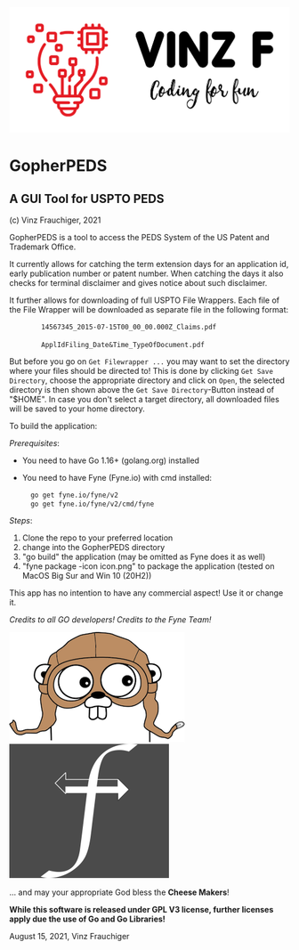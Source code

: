 ![alt text](./VinzF.png)

# GopherPEDS

## A GUI Tool for USPTO PEDS

(c) Vinz Frauchiger, 2021

GopherPEDS is a tool to access the PEDS System of the US Patent and Trademark Office. 

It currently allows for catching the term extension days for an application id, 
early publication number or patent number. When catching the days it also checks for 
terminal disclaimer and gives notice about such disclaimer.

It further allows for downloading of full USPTO File Wrappers. Each file of the File 
Wrapper will be downloaded as separate file in the following format:

            14567345_2015-07-15T00_00_00.000Z_Claims.pdf

            ApplIdFiling_Date&Time_TypeOfDocument.pdf

But before you go on ```Get Filewrapper ...``` you may want to set the directory where your files 
should be directed to! This is done by clicking ```Get Save Directory```, choose the appropriate
directory and click on ```Open```, the selected directory is then shown above the ```Get Save Directory```-Button
instead of "$HOME". In case you don't select a target directory, all downloaded files will be saved to your home directory.

To build the application:

_Prerequisites_:
- You need to have Go 1.16+ (golang.org) installed
- You need to have Fyne (Fyne.io) with cmd installed:

        go get fyne.io/fyne/v2
        go get fyne.io/fyne/v2/cmd/fyne


_Steps_:
1. Clone the repo to your preferred location
2. change into the GopherPEDS directory
3. "go build" the application (may be omitted as Fyne does it as well)
4. "fyne package -icon icon.png" to package the application (tested on MacOS Big Sur and Win 10 (20H2))

This app has no intention to have any commercial aspect! Use it or change it. 

*Credits to all GO developers! Credits to the Fyne Team!*

![alt text](./gopherli.png)  ![alt text](./fyne.png)

... and may your appropriate God bless the **Cheese Makers**!

**While this software is released under GPL V3 license, further licenses apply due the use of Go and Go Libraries!**

August 15, 2021, Vinz Frauchiger



